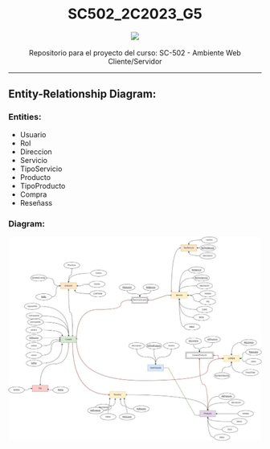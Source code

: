<div align="center">
  <h1> SC502_2C2023_G5 </h1>
  <figure>
  <img src="https://logos-download.com/wp-content/uploads/2016/09/PHP_logo.png">
  </figure>
  <p>  Repositorio para el proyecto del curso: SC-502 - Ambiente Web Cliente/Servidor</p>
  </div>
<hr>

## Entity-Relationship Diagram:
### Entities:  
* Usuario
* Rol
* Direccion
* Servicio
* TipoServicio
* Producto
* TipoProducto
* Compra
* Reseñass
### Diagram: 
![Diagrama](https://github.com/GaboSO21/SC502_2C2023_G5/blob/340c9ce6ecec630e2de98f47ae892f4595b1e6bd/Diagrama.jpeg?raw=true "Diagrama")
